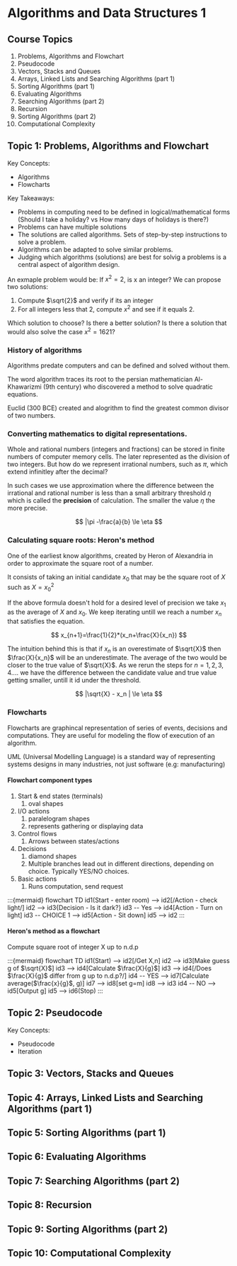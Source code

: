 # Algorithms and Data Structures 1

## Course Topics

1. Problems, Algorithms and Flowchart
2. Pseudocode
3. Vectors, Stacks and Queues
4. Arrays, Linked Lists and Searching Algorithms (part 1)
5. Sorting Algorithms (part 1)
6. Evaluating Algorithms
7. Searching Algorithms (part 2)
8. Recursion
9. Sorting Algorithms (part 2)
10. Computational Complexity

## Topic 1: Problems, Algorithms and Flowchart

Key Concepts:

- Algorithms
- Flowcharts

Key Takeaways:

- Problems in computing need to be defined in logical/mathematical forms (Should I take a holiday? vs How many days of holidays is there?)
- Problems can have multiple solutions
- The solutions are called algorithms. Sets of step-by-step instructions to solve a problem.
- Algorithms can be adapted to solve similar problems.
- Judging which algorithms (solutions) are best for solvig a problems is a central aspect of algorithm design.

An exmaple problem would be: If $x^2 = 2$, is x an integer? We can propose two solutions:

1. Compute $\sqrt{2}$ and verify if its an integer
2. For all integers less that 2, compute $x^2$ and see if it equals 2.

Which solution to choose? Is there a better solution? Is there a solution that would also solve the case $x^2 = 1621$?

### History of algorithms

Algorithms predate computers and can be defined and solved without them.

The word algorithm traces its root to the persian mathematician Al-Khawarizmi (9th century) who discovered a method to solve quadratic equations.

Euclid (300 BCE) created and alogrithm to find the greatest common divisor of two numbers.

### Converting mathematics to digital representations.

Whole and rational numbers (integers and fractions) can be stored in finite numbers of computer memory cells. The later represented as the division of two integers. But how do we represent irrational numbers, such as $\pi$, which extend infinitley after the decimal?

In such cases we use approximation where the difference between the irrational and rational number is less than a small arbitrary threshold $\eta$ which is called the **precision** of calculation. The smaller the value $\eta$ the more precise.

$$
|\pi -\frac{a}{b} \le \eta
$$

### Calculating square roots: Heron's method

One of the earliest know algorithms, created by Heron of Alexandria in order to approximate the square root of a number.

It consists of taking an initial candidate $x_0$ that may be the square root of $X$ such as $X=x_0^2$

If the above formula doesn't hold for a desired level of precision we take $x_1$ as the average of $X$ and $x_0$. We keep iterating untill we reach a number $x_n$ that satisfies the equation.

$$
x_{n+1}=\frac{1}{2}*(x_n+\frac{X}{x_n})
$$

The intuition behind this is that if $x_n$ is an overestimate of $\sqrt{X}$ then $\frac{X}{x_n}$ will be an underestimate. The average of the two would be closer to the true value of $\sqrt{X}$. As we rerun the steps for $n=1,2,3,4....$ we have the difference between the candidate value and true value getting smaller, untill it id under the threshold.

$$
|\sqrt{X} - x_n | \le \eta
$$

### Flowcharts

Flowcharts are graphincal representation of series of events, decisions and computations. They are useful for modeling the flow of execution of an algorithm.

UML (Universal Modelling Language) is a standard way of representing systems designs in many industries, not just software (e.g: manufacturing)

#### Flowchart component types

1. Start & end states (terminals)
   1. oval shapes
2. I/O actions
   1. paralelogram shapes
   2. represents gathering or displaying data
3. Control flows
   1. Arrows between states/actions
4. Decisions
   1. diamond shapes
   2. Multiple branches lead out in different directions, depending on choice. Typically YES/NO choices.
5. Basic actions
   1. Runs computation, send request

:::{mermaid}
    flowchart TD
    id1(Start - enter room) --> id2[/Action - check light/]
    id2 --> id3{Decision - Is it dark?}
    id3 -- Yes --> id4[Action - Turn on light]
    id3 -- CHOICE 1 --> id5[Action - Sit down]
    id5 --> id2
:::

#### Heron's method as a flowchart

Compute square root of integer X up to n.d.p

:::{mermaid}
    flowchart TD
    id1(Start) --> id2[/Get X,n]
    id2 --> id3[Make guess g of $\sqrt{X}$]
    id3 --> id4[Calculate $\frac{X}{g}$]
    id3 --> id4[/Does $\frac{X}{g}$ differ from g up to n.d.p?/]
    id4 -- YES --> id7[Calculate average($\frac{x}{g}$, g)]
    id7 --> id8[set g=m]
    id8 --> id3
    id4 -- NO --> id5[Output g]
    id5 --> id6(Stop)
:::

## Topic 2: Pseudocode

Key Concepts:

- Pseudocode
- Iteration

## Topic 3: Vectors, Stacks and Queues

## Topic 4: Arrays, Linked Lists and Searching Algorithms (part 1)

## Topic 5: Sorting Algorithms (part 1)

## Topic 6: Evaluating Algorithms

## Topic 7: Searching Algorithms (part 2)

## Topic 8: Recursion

## Topic 9: Sorting Algorithms (part 2)

## Topic 10: Computational Complexity
